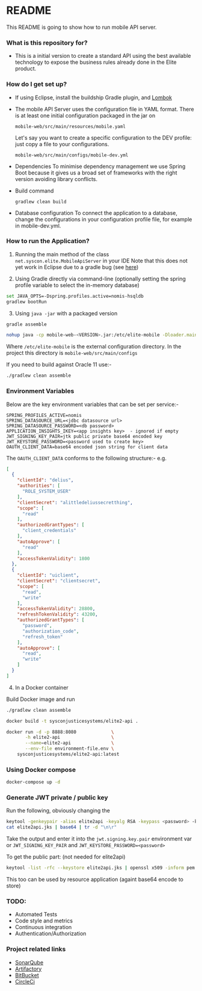 # README #

This README is going to show how to run mobile API server.

### What is this repository for? ###

* This is a initial version to create a standard API using the
  best available technology to expose the business rules
  already done in the Elite product.

### How do I get set up? ###

* If using Eclipse, install the buildship Gradle plugin, and [Lombok](http://projectlombok.org/download)

* The mobile API Server uses the configuration file in YAML format. There is at least one initial configuration
  packaged in the jar on

    `mobile-web/src/main/resources/mobile.yaml`

    Let's say you want to create a specific configuration to the DEV profile: just copy a file to your configurations.

    `mobile-web/src/main/configs/mobile-dev.yml`

* Dependencies
  To minimise dependency management we use Spring Boot because it gives us a broad set of
  frameworks with the right version avoiding library conflicts.
  
* Build command

    `gradlew clean build`
  
* Database configuration
  To connect the application to a database, change the configurations in your configuration profile file, for example in mobile-dev.yml.

### How to run the Application? ###

1) Running the main method of the class `net.syscon.elite.MobileApiServer` in your IDE
Note that this does not yet work in Eclipse due to a gradle bug (see [here](https://github.com/gradle/gradle/pull/3016))

2) Using Gradle directly via command-line (optionally setting the spring profile variable to select the in-memory database)

```bash
set JAVA_OPTS=-Dspring.profiles.active=nomis-hsqldb
gradlew bootRun
```

3) Using `java -jar` with a packaged version
```bash
gradle assemble

nohup java -cp mobile-web-<VERSION>.jar:/etc/elite-mobile -Dloader.main=net.syscon.elite.MobileApiServer org.springframework.boot.loader.PropertiesLauncher &
```
Where `/etc/elite-mobile` is the external configuration directory. In the project this directory is `mobile-web/src/main/configs`

If you need to build against Oracle 11 use:-
```bash
./gradlew clean assemble
```

### Environment Variables

Below are the key environment variables that can be set per service:-
```properties
SPRING_PROFILES_ACTIVE=nomis
SPRING_DATASOURCE_URL=<jdbc datasource url>
SPRING_DATASOURCE_PASSWORD=<db password>
APPLICATION_INSIGHTS_IKEY=<app insights key>  - ignored if empty 
JWT_SIGNING_KEY_PAIR=jtk public private base64 encoded key
JWT_KEYSTORE_PASSWORD=<password used to create key>
OAUTH_CLIENT_DATA=base64 encoded json string for client data
```

The `OAUTH_CLIENT_DATA` conforms to the following structure:-
e.g.
```json
[
  {
    "clientId": "delius",
    "authorities": [
      "ROLE_SYSTEM_USER"
    ],
    "clientSecret": "alittledeliussecretthing",
    "scope": [
      "read"
    ],
    "authorizedGrantTypes": [
      "client_credentials"
    ],
    "autoApprove": [
      "read"
    ],
    "accessTokenValidity": 1800
  },
  {
    "clientId": "uiclient",
    "clientSecret": "clientsecret",
    "scope": [
      "read",
      "write"
    ],
    "accessTokenValidity": 28800,
    "refreshTokenValidity": 43200,
    "authorizedGrantTypes": [
      "password",
      "authorization_code",
      "refresh_token"
    ],
    "autoApprove": [
      "read",
      "write"
    ]
  }
]
```

4) In a Docker container

Build Docker image and run

```bash
./gradlew clean assemble

docker build -t sysconjusticesystems/elite2-api .

docker run -d -p 8888:8080             \
       -h elite2-api                   \
       --name=elite2-api               \
       --env-file environment-file.env \
    sysconjusticesystems/elite2-api:latest
```

### Using Docker compose ###
```bash
docker-compose up -d
```

### Generate JWT private / public key ###
Run the following, obviously changing the **<password>**
```bash
keytool -genkeypair -alias elite2api -keyalg RSA -keypass <password> -keystore elite2api.jks -storepass <password>
cat elite2api.jks | base64 | tr -d "\n\r"
```

Take the output and enter it into the `jwt.signing.key.pair` environment var or `JWT_SIGNING_KEY_PAIR` 
and `JWT_KEYSTORE_PASSWORD=<password>`

To get the public part: (not needed for elite2api)
```bash
keytool -list -rfc --keystore elite2api.jks | openssl x509 -inform pem -pubkey -noout
```
This too can be used by resource application (againt base64 encode to store)

### TODO: ###
* Automated Tests
* Code style and metrics
* Continuous integration
* Authentication/Authorization

### Project related links ###
* [SonarQube](http://chronos.syscon.ca:9000/sonar)
* [Artifactory](http://chronos.syscon.ca:8081/artifactory)
* [BitBucket](https://bitbucket.org/cool_syscon_team/mobile)
* [CircleCi](https://circleci.com/bb/cool_syscon_team)

